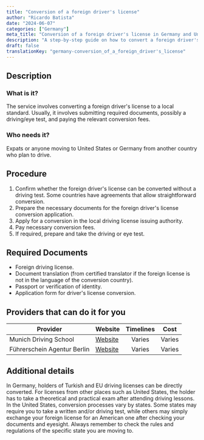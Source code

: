 ```yaml
---
title: "Conversion of a foreign driver's license"
author: "Ricardo Batista"
date: "2024-06-07"
categories: ["Germany"]
meta_title: "Conversion of a foreign driver's license in Germany and United States"
description: "A step-by-step guide on how to convert a foreign driver's license in major jurisdictions."
draft: false
translationKey: "germany-conversion_of_a_foreign_driver's_license"
---
```


## Description
### What is it?
The service involves converting a foreign driver's license to a local standard. Usually, it involves submitting required documents, possibly a driving/eye test, and paying the relevant conversion fees.

### Who needs it?
Expats or anyone moving to United States or Germany from another country who plan to drive.

## Procedure
1. Confirm whether the foreign driver's license can be converted without a driving test. Some countries have agreements that allow straightforward conversion.
2. Prepare the necessary documents for the foreign driver's license conversion application.
3. Apply for a conversion in the local driving license issuing authority.
4. Pay necessary conversion fees.
5. If required, prepare and take the driving or eye test.

## Required Documents
- Foreign driving license.
- Document translation (from certified translator if the foreign license is not in the language of the conversion country).
- Passport or verification of identity.
- Application form for driver's license conversion.

## Providers that can do it for you

| Provider                 |     Website                |     Timelines     |       Cost      |
| ------------------ | ------------------- |  :-----------:    | :----------: |
| Munich Driving School | [Website](https://www.muenchner-fahrschule.de/) |      Varies      |   Varies   |
| Führerschein Agentur Berlin | [Website](https://www.fuehrerscheinagentur.com/) |      Varies      |   Varies   |

## Additional details
In Germany, holders of Turkish and EU driving licenses can be directly converted. For licenses from other places such as United States, the holder has to take a theoretical and practical exam after attending driving lessons. In the United States, conversion processes vary by states. Some states may require you to take a written and/or driving test, while others may simply exchange your foreign license for an American one after checking your documents and eyesight. Always remember to check the rules and regulations of the specific state you are moving to.